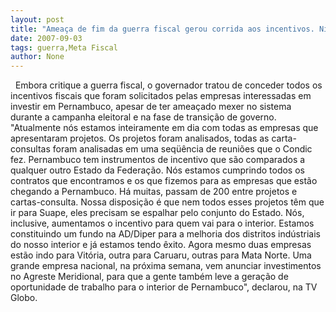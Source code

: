 ```yaml
---
layout: post
title: "Ameaça de fim da guerra fiscal gerou corrida aos incentivos. Ninguém foi preterido na Ad/Diper"
date: 2007-09-03
tags: guerra,Meta Fiscal
author: None
---
```

&nbsp;
Embora critique a guerra fiscal, o governador tratou de conceder todos os incentivos fiscais que foram solicitados pelas empresas interessadas em investir em Pernambuco, apesar de ter amea&ccedil;ado mexer no sistema durante a campanha eleitoral e na fase de transi&ccedil;&atilde;o de governo.
&quot;Atualmente n&oacute;s estamos inteiramente em dia com todas as empresas que apresentaram projetos. Os projetos foram analisados, todas as carta-consultas foram analisadas em uma seq&uuml;&ecirc;ncia de reuni&otilde;es que o Condic fez. Pernambuco tem instrumentos de incentivo que s&atilde;o comparados a qualquer outro Estado da Federa&ccedil;&atilde;o. N&oacute;s estamos cumprindo todos os contratos que encontramos e os que fizemos para as empresas que est&atilde;o chegando a Pernambuco.
H&aacute; muitas, passam de 200 entre projetos e cartas-consulta. Nossa disposi&ccedil;&atilde;o &eacute; que nem todos esses projetos t&ecirc;m que ir para Suape, eles precisam se espalhar pelo conjunto do Estado. N&oacute;s, inclusive, aumentamos o incentivo para quem vai para o interior. Estamos constituindo um fundo na AD/Diper para a melhoria dos distritos ind&uacute;striais do nosso interior e j&aacute; estamos tendo &ecirc;xito. 
Agora mesmo duas empresas est&atilde;o indo para Vit&oacute;ria, outra para Caruaru, outras para Mata Norte. Uma grande empresa nacional, na pr&oacute;xima semana, vem anunciar investimentos no Agreste Meridional, para que a gente tamb&eacute;m leve a gera&ccedil;&atilde;o de oportunidade de trabalho para o interior de Pernambuco&quot;, declarou, na TV Globo.&nbsp; 